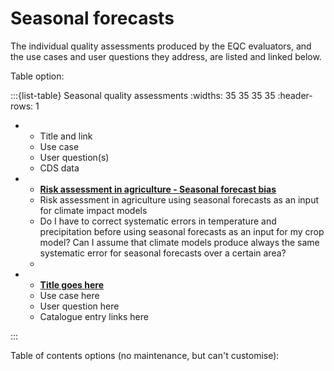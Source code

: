 Seasonal forecasts
=======================

The individual quality assessments produced by the EQC evaluators, and the use cases and user questions they address, are listed and linked below.

Table option:

:::{list-table} Seasonal quality assessments
:widths: 35 35 35 35 
:header-rows: 1
*   - Title and link
    - Use case
    - User question(s)
    - CDS data

*   - __[Risk assessment in agriculture - Seasonal forecast bias](test_seasonal_bias)__
    - Risk assessment in agriculture using seasonal forecasts as an input for climate impact models
    - Do I have to correct systematic errors in temperature and precipitation before using seasonal forecasts as an input for my crop model? Can I assume that climate models produce always the same systematic error for seasonal forecasts over a certain area?
    - 

*   - __[Title goes here]()__
    - Use case here
    - User question here
    - Catalogue entry links here

:::

Table of contents options (no maintenance, but can't customise):

```{tableofcontents}
```